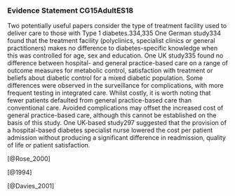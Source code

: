 ### Evidence Statement CG15AdultES18
Two potentially useful papers consider the type of treatment facility used to deliver care to those with Type 1 diabetes.334,335 One German study334 found that the treatment facility (polyclinics, specialist clinics or general practitioners) makes no difference to diabetes-specific knowledge when this was controlled for age, sex and education. One UK study335 found no difference between hospital- and general practice-based care on a range of outcome measures for metabolic control, satisfaction with treatment or beliefs about diabetic control for a mixed
diabetic population. Some differences were observed in the surveillance for complications, with more frequent testing in integrated care. Whilst costly, it is worth noting that fewer patients defaulted from general practice-based care than conventional care. Avoided complications may offset the increased cost of general practice-based care, although this cannot be established on the basis of this study. One UK-based study297 suggested that the provision of a hospital-based diabetes specialist nurse lowered the cost per patient admission without producing a significant difference in readmission, quality of life or patient satisfaction.



[@Rose_2000]

[@1994]

[@Davies_2001]
